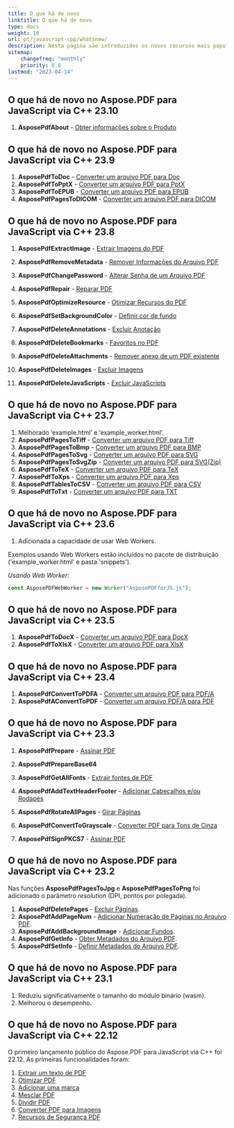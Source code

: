 ```yaml
---
title: O que há de novo 
linktitle: O que há de novo
type: docs
weight: 10
url: pt/javascript-cpp/whatsnew/
description: Nesta página são introduzidos os novos recursos mais populares no Aspose.PDF para JavaScript que foram introduzidos em lançamentos recentes.
sitemap:
    changefreq: "monthly"
    priority: 0.8
lastmod: "2023-04-14"
---
```


## O que há de novo no Aspose.PDF para JavaScript via C++ 23.10

1. **AsposePdfAbout** - [Obter informações sobre o Produto](/pdf/javascript-cpp/get-info-about-product/)

## O que há de novo no Aspose.PDF para JavaScript via C++ 23.9

1. **AsposePdfToDoc** - [Converter um arquivo PDF para Doc](/pdf/javascript-cpp/conversion/)
1. **AsposePdfToPptX** - [Converter um arquivo PDF para PptX](/pdf/javascript-cpp/conversion/)
1. **AsposePdfToEPUB** - [Converter um arquivo PDF para EPUB](/pdf/javascript-cpp/conversion/)
1. **AsposePdfPagesToDICOM** - [Converter um arquivo PDF para DICOM](/pdf/javascript-cpp/conversion/)

## O que há de novo no Aspose.PDF para JavaScript via C++ 23.8

1. **AsposePdfExtractImage** - [Extrair Imagens do PDF](/pdf/javascript-cpp/extract-images-from-the-pdf-file/)
1. **AsposePdfRemoveMetadata** - [Remover Informações do Arquivo PDF](/pdf/javascript-cpp/pdf-file-metadata/)
1. **AsposePdfChangePassword** - [Alterar Senha de um Arquivo PDF](/pdf/javascript-cpp/change-password-pdf/)
1. **AsposePdfRepair** - [Reparar PDF](/pdf/javascript-cpp/repair-pdf/)
1. **AsposePdfOptimizeResource** - [Otimizar Recursos do PDF](/pdf/javascript-cpp/optimize-pdf-resources/)
1. **AsposePdfSetBackgroundColor** - [Definir cor de fundo](/pdf/javascript-cpp/set-background-color/)
1. **AsposePdfDeleteAnnotations** - [Excluir Anotação](/pdf/javascript-cpp/delete-annotation/)
1. **AsposePdfDeleteBookmarks** - [Favoritos no PDF](/pdf/javascript-cpp/bookmark/)
1. **AsposePdfDeleteAttachments** - [Remover anexo de um PDF existente](/pdf/javascript-cpp/removing-attachment-from-an-existing-pdf/)
1. **AsposePdfDeleteImages** - [Excluir Imagens](/pdf/javascript-cpp/delete-images-from-pdf-file/)

1. **AsposePdfDeleteJavaScripts** - [Excluir JavaScripts](/pdf/javascript-cpp/delete-javascripts/)

## O que há de novo no Aspose.PDF para JavaScript via C++ 23.7

1. Melhorado ‘example.html’ e ‘example_worker.html’.
1. **AsposePdfPagesToTiff** - [Converter um arquivo PDF para Tiff](/pdf/javascript-cpp/conversion/)
1. **AsposePdfPagesToBmp** - [Converter um arquivo PDF para BMP](/pdf/javascript-cpp/conversion/)
1. **AsposePdfPagesToSvg** - [Converter um arquivo PDF para SVG](/pdf/javascript-cpp/conversion/)
1. **AsposePdfPagesToSvgZip** - [Converter um arquivo PDF para SVG(Zip)](/pdf/javascript-cpp/conversion/)
1. **AsposePdfToTeX** - [Converter um arquivo PDF para TeX](/pdf/javascript-cpp/conversion/)
1. **AsposePdfToXps** - [Converter um arquivo PDF para Xps](/pdf/javascript-cpp/conversion/)
1. **AsposePdfTablesToCSV** - [Converter um arquivo PDF para CSV](/pdf/javascript-cpp/conversion/)
1. **AsposePdfToTxt** - [Converter um arquivo PDF para TXT](/pdf/javascript-cpp/conversion/)


## O que há de novo no Aspose.PDF para JavaScript via C++ 23.6

1. Adicionada a capacidade de usar Web Workers.

Exemplos usando Web Workers estão incluídos no pacote de distribuição ('example_worker.html' e pasta 'snippets').

_Usando Web Worker:_

```js
const AsposePDFWebWorker = new Worker("AsposePDFforJS.js");
```

## O que há de novo no Aspose.PDF para JavaScript via C++ 23.5

1. **AsposePdfToDocX** - [Converter um arquivo PDF para DocX](/pdf/javascript-cpp/conversion/)
1. **AsposePdfToXlsX** - [Converter um arquivo PDF para XlsX](/pdf/javascript-cpp/conversion/)

## O que há de novo no Aspose.PDF para JavaScript via C++ 23.4

1. **AsposePdfConvertToPDFA** - [Converter um arquivo PDF para PDF/A](/pdf/javascript-cpp/conversion/)
1. **AsposePdfAConvertToPDF** - [Converter um arquivo PDF/A para PDF](/pdf/javascript-cpp/conversion/)

## O que há de novo no Aspose.PDF para JavaScript via C++ 23.3

1. **AsposePdfPrepare** - [Assinar PDF](/pdf/javascript-cpp/sign-pdf/)
1. **AsposePdfPrepareBase64**
1. **AsposePdfGetAllFonts** - [Extrair fontes de PDF](/pdf/javascript-cpp/extract-fonts-from-pdf/)

1. **AsposePdfAddTextHeaderFooter** - [Adicionar Cabeçalhos e/ou Rodapés](/pdf/javascript-cpp/add-headers-and-footers-of-pdf-file/)
1. **AsposePdfRotateAllPages** - [Girar Páginas](/pdf/javascript-cpp/rotate-pages/)
1. **AsposePdfConvertToGrayscale** - [Converter PDF para Tons de Cinza](/pdf/javascript-cpp/conversion/)
1. **AsposePdfSignPKCS7** - [Assinar PDF](/pdf/javascript-cpp/sign-pdf/)

## O que há de novo no Aspose.PDF para JavaScript via C++ 23.2

Nas funções **AsposePdfPagesToJpg** e **AsposePdfPagesToPng** foi adicionado o parâmetro *resolution* (DPI, pontos por polegada).

1. **AsposePdfDeletePages** - [Excluir Páginas](/pdf/javascript-cpp/delete-pages/).
1. **AsposePdfAddPageNum** - [Adicionar Numeração de Páginas no Arquivo PDF](/pdf/javascript-cpp/add-page-number/).
1. **AsposePdfAddBackgroundImage** - [Adicionar Fundos](/pdf/javascript-cpp/add-backgrounds/).
1. **AsposePdfGetInfo** - [Obter Metadados do Arquivo PDF](/pdf/javascript-cpp/pdf-file-metadata/).
1. **AsposePdfSetInfo** - [Definir Metadados do Arquivo PDF](/pdf/javascript-cpp/pdf-file-metadata/).

## O que há de novo no Aspose.PDF para JavaScript via C++ 23.1

1. Reduziu significativamente o tamanho do módulo binário (wasm).
1. Melhorou o desempenho.

## O que há de novo no Aspose.PDF para JavaScript via C++ 22.12

O primeiro lançamento público do Aspose.PDF para JavaScript via C++ foi 22.12.
As primeiras funcionalidades foram:

1. [Extrair um texto de PDF](/pdf/javascript-cpp/extract-text/)
1. [Otimizar PDF](/pdf/javascript-cpp/optimize-pdf/)
1. [Adicionar uma marca](/pdf/javascript-cpp/stamping/)
1. [Mesclar PDF](/pdf/javascript-cpp/merge-pdf/)
1. [Dividir PDF](/pdf/javascript-cpp/split-pdf/)
1. [Converter PDF para Imagens](/pdf/javascript-cpp/conversion/)
1. [Recursos de Segurança PDF](/pdf/javascript-cpp/decrypt-pdf/)